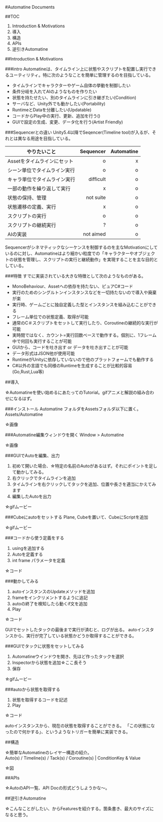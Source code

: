 #Automatine Documents

##TOC
	
1. Introduction & Motivations
1. 導入
1. 構造
1. APIs
1. 逆引きAutomatine


##Introduction & Motivations

###intro
Automatineは、タイムライン上に状態やスクリプトを配置し実行できるユーティリティ。特に次のようなことを簡単に管理するのを目指している。

* タイムラインでキャラクターやゲーム自体の挙動を制御したい
* 条件分岐を入れてAIのようなものを作りたい
* 状態を持たせたい、別のタイムラインに引き継ぎたい(Condition)
* サーバなど、Unity外でも動かしたい(Portability)
* RuntimeとDataを分離したい(Updatable)
* コードからPlay中の実行、更新、追加を行う()
* GUIで設定の生成、変更、データ化を行う(Artist Friendly)


###Sequencerとの違い
Unity5.4以降でSeqencer(Timeline tool)が入るが、それとは異なる用途を目指している。


| やりたいこと        | Sequencer           | Automatine  |
| ------------- |-------------:| -----:|
| Assetをタイムラインにセット		| o | x |
|シーン単位でタイムライン実行| o | o |
|キャラ単位でタイムライン実行| difficult | o |
|一部の動作を繰り返して実行| x | o |
|状態の保持、管理| not suite | o |
|状態遷移の定義、実行| x | o |
|スクリプトの実行| o | o |
|スクリプトの継続実行| ? | o |
|AIの実装| not aimed | o |


Sequencerがシネマティックなシーケンスを制御するのを主なMotivationにしているのに対し、Automatineはより細かい粒度での「キャラクターやオブジェクトの状態を管理し、スクリプトの実行と継続動作」を実現することを主な目的としている。


###特徴
すでに実装されている大きな特徴として次のようなものがある。

* MonoBehaviour、Assetへの依存を持たない、ピュアC#コード
* 実行のためのシングルトンインスタンスなどを一切持たないので導入や廃棄が楽
* 実行時、ゲームごとに独自定義した型とインスタンスを組み込むことができる
* フレーム単位での状態定義、取得が可能
* 通常のC＃スクリプトをセットして実行したり、Coroutineの継続的な実行が可能
* 実時間ではなく、カウント=実行回数ベースで動作する。個別に、1フレーム中で何回も実行することが可能
* GUIから、コードを吐き出す or データを吐き出すことが可能
* データ形式はJSON他が使用可能
* RuntimeがUnityに依存していないので他のプラットフォームでも動作する
* C#以外の言語でも同様のRuntimeを生成することが比較的容易(Go,Rust,Lua等)


##導入

☆Automatineを使い始めるにあたってのTutorial。gifアニメと解説の組み合わせになるはず。

###インストール
Automatine フォルダをAssetsフォルダ以下に置く。  
Assets/Automatine

☆画像


###Automatine編集ウィンドウを開く
Window > Automatine

☆画像


###GUIでAutoを編集、出力
1. 初めて開いた場合、☆特定の名前のAutoがあるはず。それにポイントを足して動かしてみる。
1. 右クリックでタイムラインを追加
1. タイムラインを右クリックしてタックを追加、位置や長さを適当にかえてみます
1. 編集したAutoを出力

☆gifムービー


###Cubeにautoをセットする
Plane, Cubeを置いて、CubeにScriptを追加

☆gifムービー


###コードから使う定義をする
1. usingを追加する
1. Autoを定義する
1. int frame パラメータを定義

☆コード


###動かしてみる
1. autoインスタンスのUpdateメソッドを追加
1. frameをインクリメントするように追記
1. autoの終了を検知したら動くif文を追加
1. Play

☆コード

GUIでセットしたタックの最後まで実行が済むと、ログが出る。
autoインスタンスから、実行が完了している状態かどうか取得することができる。


###GUIでタックに状態をセットしてみる
1. Automatineウインドウを開き、先ほど作ったタックを選択
1. Inspectorから状態を追加☆ここ長そう
1. 保存

☆gifムービー


###autoから状態を取得する
1. 状態を取得するコードを記述
1. Play

☆コード

autoインスタンスから、現在の状態を取得することができる。
「この状態になったので何かする」、というようなトリガーを簡単に実装できる。


##構造

☆簡単なAutomatineのレイヤー構造の紹介。  
Auto(s) / Timeline(s) / Tack(s) / Coroutine(s) | ConditionKey & Value

☆図

##APIs

☆AutoのAPI一覧、API Docの形式どうしようかな〜。


##逆引きAutomatine

☆こんなことがしたい、からFeaturesを紹介する。箇条書き、最大のサイズになると思う。


